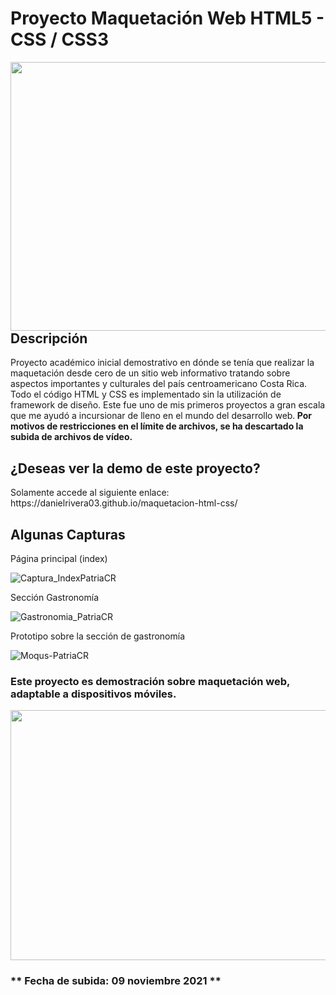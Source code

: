 # Proyecto Maquetación Web HTML5 - CSS / CSS3

<img src="https://user-images.githubusercontent.com/44457989/141053660-b5e34d39-081b-4c97-a9e2-a0f10ce990ab.png" align="left" height="430" width="1200">


<h2>Descripción</h2>

<p>Proyecto académico inicial demostrativo en dónde se tenía que realizar la maquetación desde cero de un sitio web informativo tratando sobre aspectos importantes y culturales del país centroamericano Costa Rica. Todo el código HTML y CSS es implementado sin la utilización de framework de diseño. Este fue uno de mis primeros proyectos a gran escala que me ayudó a incursionar de lleno en el mundo del desarrollo web.<b> Por motivos de restricciones en el límite de archivos, se ha descartado la subida de archivos de vídeo.</b></p>



<h2>¿Deseas ver la demo de este proyecto?</h2>

<p>Solamente accede al siguiente enlace: https://danielrivera03.github.io/maquetacion-html-css/</p>


<h2>Algunas Capturas</h2>

<p>Página principal (index)</p>



![Captura_IndexPatriaCR](https://user-images.githubusercontent.com/44457989/141054642-e8e0a322-282c-43f8-be49-a2dd67fcb669.png)



<p>Sección Gastronomía</p>



![Gastronomia_PatriaCR](https://user-images.githubusercontent.com/44457989/141054926-ecf6c1ad-71f3-4495-aa87-69286ab8456b.png)




<p>Prototipo sobre la sección de gastronomía</p>





![Moqus-PatriaCR](https://user-images.githubusercontent.com/44457989/141055155-bd934f26-f410-4ada-98f7-7bfde4d77309.png)




<h3>Este proyecto es demostración sobre maquetación web, adaptable a dispositivos móviles.</h3>



<img src="https://user-images.githubusercontent.com/44457989/47593369-6329a300-d934-11e8-87d8-8263b999dd5d.png" height="400" width="1000">


<h3>** Fecha de subida: 09 noviembre 2021 **</h3>
